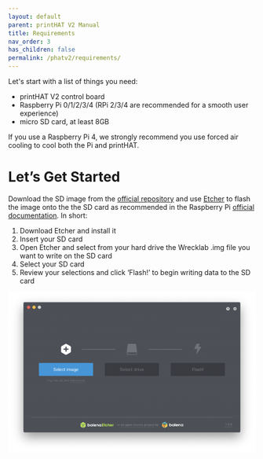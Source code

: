 ```yaml
---
layout: default
parent: printHAT V2 Manual
title: Requirements
nav_order: 3
has_children: false
permalink: /phatv2/requirements/
---
```


Let's start with a list of things you need:

- printHAT V2 control board
- Raspberry Pi 0/1/2/3/4 (RPi 2/3/4 are recommended for a smooth user experience)
- micro SD card, at least 8GB

If you use a Raspberry Pi 4, we strongly recommend you use forced air cooling to cool both the Pi and printHAT.

# Let’s Get Started
Download the SD image from the [official repository](https://github.com/wreck-lab/printHAT/releases) and use [Etcher](https://www.balena.io/etcher/) to flash the image onto the the SD card as recommended in the Raspberry Pi [official documentation](https://www.raspberrypi.org/documentation/installation/installing-images/). In short:

1. Download Etcher and install it
2. Insert your SD card
3. Open Etcher and select from your hard drive the Wrecklab .img file you want to write on the SD card
4. Select your SD card
5. Review your selections and click ‘Flash!’ to begin writing data to the SD card

![etcher](../assets/img/req_etcher.png)
